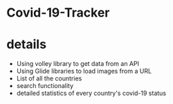 # Covid-19-Tracker

# details
- Using volley library to get data from an API
- Using Glide libraries to load images from a URL
- List of all the countries
- search functionality
- detailed statistics of every country's covid-19 status
